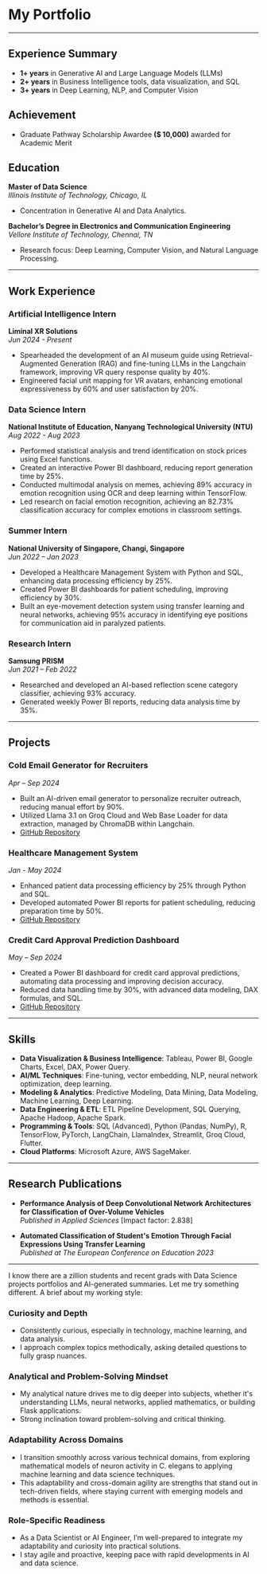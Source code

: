 # My Portfolio

---
## Experience Summary
- **1+ years** in Generative AI and Large Language Models (LLMs)
- **2+ years** in Business Intelligence tools, data visualization, and SQL
- **3+ years** in Deep Learning, NLP, and Computer Vision

## Achievement
- Graduate Pathway Scholarship Awardee **($ 10,000)** awarded for Academic Merit

## Education

**Master of Data Science**  
*Illinois Institute of Technology, Chicago, IL*  
- Concentration in Generative AI and Data Analytics.

**Bachelor’s Degree in Electronics and Communication Engineering**  
*Vellore Institute of Technology, Chennai, TN*  
- Research focus: Deep Learning, Computer Vision, and Natural Language Processing.

---

## Work Experience

### Artificial Intelligence Intern  
**Liminal XR Solutions**  
*Jun 2024 - Present*  
- Spearheaded the development of an AI museum guide using Retrieval-Augmented Generation (RAG) and fine-tuning LLMs in the Langchain framework, improving VR query response quality by 40%.
- Engineered facial unit mapping for VR avatars, enhancing emotional expressiveness by 60% and user satisfaction by 20%.

### Data Science Intern  
**National Institute of Education, Nanyang Technological University (NTU)**  
*Aug 2022 - Aug 2023*  
- Performed statistical analysis and trend identification on stock prices using Excel functions.
- Created an interactive Power BI dashboard, reducing report generation time by 25%.
- Conducted multimodal analysis on memes, achieving 89% accuracy in emotion recognition using OCR and deep learning within TensorFlow.
- Led research on facial emotion recognition, achieving an 82.73% classification accuracy for complex emotions in classroom settings.

### Summer Intern  
**National University of Singapore, Changi, Singapore**  
*Jun 2022 – Jan 2023*  
- Developed a Healthcare Management System with Python and SQL, enhancing data processing efficiency by 25%.
- Created Power BI dashboards for patient scheduling, improving efficiency by 30%.
- Built an eye-movement detection system using transfer learning and neural networks, achieving 95% accuracy in identifying eye positions for communication aid in paralyzed patients.

### Research Intern  
**Samsung PRISM**  
*Jun 2021 – Feb 2022*  
- Researched and developed an AI-based reflection scene category classifier, achieving 93% accuracy.
- Generated weekly Power BI reports, reducing data analysis time by 35%.

---

## Projects 

### Cold Email Generator for Recruiters  
*Apr – Sep 2024*  
- Built an AI-driven email generator to personalize recruiter outreach, reducing manual effort by 90%.
- Utilized Llama 3.1 on Groq Cloud and Web Base Loader for data extraction, managed by ChromaDB within Langchain.
- [GitHub Repository](https://github.com/dhanvanth342/Email-generator-llama3.1-GenAi)

### Healthcare Management System  
*Jan - May 2024*  
- Enhanced patient data processing efficiency by 25% through Python and SQL.
- Developed automated Power BI reports for patient scheduling, reducing preparation time by 50%.
- [GitHub Repository](https://github.com/dhanvanth342/Healthcare-management-system-sql)

### Credit Card Approval Prediction Dashboard  
*May – Sep 2024*  
- Created a Power BI dashboard for credit card approval predictions, automating data processing and improving decision accuracy.
- Reduced data handling time by 30%, with advanced data modeling, DAX formulas, and SQL.
- [GitHub Repository](https://github.com/dhanvanth342/Credit-card-approval-ML)

---

## Skills

- **Data Visualization & Business Intelligence**: Tableau, Power BI, Google Charts, Excel, DAX, Power Query.
- **AI/ML Techniques**: Fine-tuning, vector embedding, NLP, neural network optimization, deep learning.
- **Modeling & Analytics**: Predictive Modeling, Data Mining, Data Modeling, Machine Learning, Deep Learning.
- **Data Engineering & ETL**: ETL Pipeline Development, SQL Querying, Apache Hadoop, Apache Spark.
- **Programming & Tools**: SQL (Advanced), Python (Pandas, NumPy), R, TensorFlow, PyTorch, LangChain, LlamaIndex, Streamlit, Groq Cloud, Flutter.
- **Cloud Platforms**: Microsoft Azure, AWS SageMaker.

---
## Research Publications

- **Performance Analysis of Deep Convolutional Network Architectures for Classification of Over-Volume Vehicles**  
  *Published in Applied Sciences* [Impact factor: 2.838]

- **Automated Classification of Student's Emotion Through Facial Expressions Using Transfer Learning**  
  *Published at The European Conference on Education 2023*

---
I know there are a zillion students and recent grads with Data Science projects portfolios and AI-generated summaries. Let me try something different.
A brief about my working style:

### Curiosity and Depth
- Consistently curious, especially in technology, machine learning, and data analysis.
- I approach complex topics methodically, asking detailed questions to fully grasp nuances.

### Analytical and Problem-Solving Mindset
- My analytical nature drives me to dig deeper into subjects, whether it's understanding LLMs, neural networks, applied mathematics, or building Flask applications.
- Strong inclination toward problem-solving and critical thinking.

### Adaptability Across Domains
- I transition smoothly across various technical domains, from exploring mathematical models of neuron activity in C. elegans to applying machine learning and data science techniques.
- This adaptability and cross-domain agility are strengths that stand out in tech-driven fields, where staying current with emerging models and methods is essential.

### Role-Specific Readiness
- As a Data Scientist or AI Engineer, I’m well-prepared to integrate my adaptability and curiosity into practical solutions.
- I stay agile and proactive, keeping pace with rapid developments in AI and data science.

